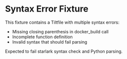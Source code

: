 # Syntax Error Fixture

This fixture contains a Tiltfile with multiple syntax errors:
- Missing closing parenthesis in docker_build call
- Incomplete function definition
- Invalid syntax that should fail parsing

Expected to fail starlark syntax check and Python parsing.